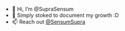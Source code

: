 - 👋 Hi, I’m @SupraSensum
- 🌱 Simply stoked to document my growth :D
- 📫 Reach out <a href="https://twitter.com/SensumSupra" target="_blank">@SensumSupra</a>

<!---
SupraSensum/SupraSensum is a ✨ special ✨ repository because its `README.md` (this file) appears on your GitHub profile.
You can click the Preview link to take a look at your changes.
--->
